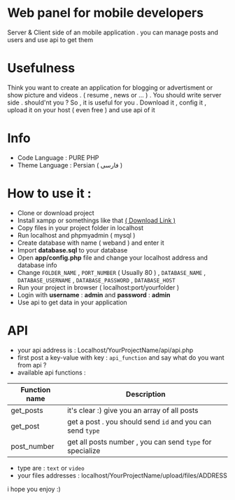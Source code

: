 # Web panel for mobile developers
Server &amp; Client side of an mobile application . you can manage posts and users and use api to get them

# Usefulness
Think you want to create an application for blogging or advertisment or show picture and videos . ( resume , news or ... ) . You should write server side . should'nt you ? So , it is useful for you . Download it , config it , upload it on your host ( even free ) and use api of it

# Info 
- Code Language : PURE PHP 
- Theme Language : Persian ( فارسی )


# How to use it :
- Clone or download project
- Install xampp or somethings like that [( Download Link )](http://p30download.com/fa/entry/37583)
- Copy files in your project folder in localhost
- Run localhost and phpmyadmin ( mysql )
- Create database with name ( weband ) and enter it
- Import **database.sql** to your database
- Open **app/config.php** file and change your localhost address and database info
- Change `FOLDER_NAME` , `PORT_NUMBER` ( Usually 80 ) , `DATABASE_NAME` , `DATABASE_USERNAME` , `DATABASE_PASSWORD` , `DATABASE_HOST`
- Run your project in browser ( localhost:port/yourfolder )
- Login with **username** : **admin** and **password** : **admin**
- Use api to get data in your application

# API
- your api address is : Localhost/YourProjectName/api/api.php
- first post a key-value with key : `api_function` and say what do you want from api ?
- available api functions : 

| Function name | Description |
| ------ | ------ |
| get_posts | it's clear :) give you an array of all posts |
| get_post | get a post . you should send `id` and you can send `type` |
| post_number | get all posts number , you can send `type` for specialize |

- type are : `text` or `video`
- your files addresses : localhost/YourProjectName/upload/files/ADDRESS

i hope you enjoy :)
